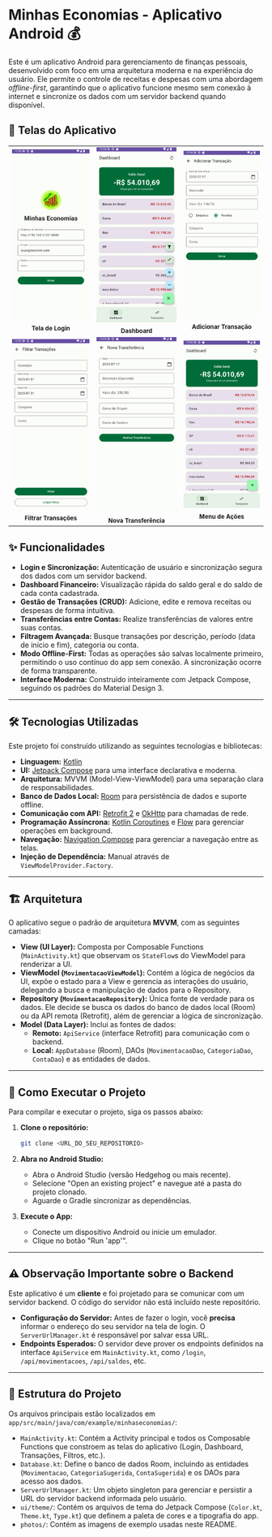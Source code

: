 # Minhas Economias - Aplicativo Android 💰

Este é um aplicativo Android para gerenciamento de finanças pessoais, desenvolvido com foco em uma arquitetura moderna e na experiência do usuário. Ele permite o controle de receitas e despesas com uma abordagem *offline-first*, garantindo que o aplicativo funcione mesmo sem conexão à internet e sincronize os dados com um servidor backend quando disponível.

## 📸 Telas do Aplicativo

<table>
  <tr>
    <td align="center">
      <img src="photos/minhas_economias_app-6.png" alt="Tela de Login" width="200"/>
      <br />
      <sub><b>Tela de Login</b></sub>
    </td>
    <td align="center">
      <img src="photos/minhas_economias_app-4.png" alt="Dashboard" width="200"/>
      <br />
      <sub><b>Dashboard</b></sub>
    </td>
    <td align="center">
      <img src="photos/minhas_economias_app-3.png" alt="Adicionar Transação" width="200"/>
      <br />
      <sub><b>Adicionar Transação</b></sub>
    </td>
  </tr>
  <tr>
    <td align="center">
      <img src="photos/minhas_economias_app-1.png" alt="Filtrar Transações" width="200"/>
      <br />
      <sub><b>Filtrar Transações</b></sub>
    </td>
    <td align="center">
      <img src="photos/minhas_economias_app-2.png" alt="Nova Transferência" width="200"/>
      <br />
      <sub><b>Nova Transferência</b></sub>
    </td>
    <td align="center">
      <img src="photos/minhas_economias_app-5.png" alt="Menu de Ações" width="200"/>
      <br />
      <sub><b>Menu de Ações</b></sub>
    </td>
  </tr>
</table>

## ✨ Funcionalidades

  * **Login e Sincronização:** Autenticação de usuário e sincronização segura dos dados com um servidor backend.
  * **Dashboard Financeiro:** Visualização rápida do saldo geral e do saldo de cada conta cadastrada.
  * **Gestão de Transações (CRUD):** Adicione, edite e remova receitas ou despesas de forma intuitiva.
  * **Transferências entre Contas:** Realize transferências de valores entre suas contas.
  * **Filtragem Avançada:** Busque transações por descrição, período (data de início e fim), categoria ou conta.
  * **Modo Offline-First:** Todas as operações são salvas localmente primeiro, permitindo o uso contínuo do app sem conexão. A sincronização ocorre de forma transparente.
  * **Interface Moderna:** Construído inteiramente com Jetpack Compose, seguindo os padrões do Material Design 3.

-----

## 🛠️ Tecnologias Utilizadas

Este projeto foi construído utilizando as seguintes tecnologias e bibliotecas:

  * **Linguagem:** [Kotlin](https://kotlinlang.org/)
  * **UI:** [Jetpack Compose](https://developer.android.com/jetpack/compose) para uma interface declarativa e moderna.
  * **Arquitetura:** MVVM (Model-View-ViewModel) para uma separação clara de responsabilidades.
  * **Banco de Dados Local:** [Room](https://developer.android.com/training/data-storage/room) para persistência de dados e suporte offline.
  * **Comunicação com API:** [Retrofit 2](https://square.github.io/retrofit/) e [OkHttp](https://square.github.io/okhttp/) para chamadas de rede.
  * **Programação Assíncrona:** [Kotlin Coroutines](https://kotlinlang.org/docs/coroutines-overview.html) e [Flow](https://kotlinlang.org/docs/flow.html) para gerenciar operações em background.
  * **Navegação:** [Navigation Compose](https://developer.android.com/jetpack/compose/navigation) para gerenciar a navegação entre as telas.
  * **Injeção de Dependência:** Manual através de `ViewModelProvider.Factory`.

-----

## 🏗️ Arquitetura

O aplicativo segue o padrão de arquitetura **MVVM**, com as seguintes camadas:

  * **View (UI Layer):** Composta por Composable Functions (`MainActivity.kt`) que observam os `StateFlow`s do ViewModel para renderizar a UI.
  * **ViewModel (`MovimentacaoViewModel`):** Contém a lógica de negócios da UI, expõe o estado para a View e gerencia as interações do usuário, delegando a busca e manipulação de dados para o Repository.
  * **Repository (`MovimentacaoRepository`):** Única fonte de verdade para os dados. Ele decide se busca os dados do banco de dados local (Room) ou da API remota (Retrofit), além de gerenciar a lógica de sincronização.
  * **Model (Data Layer):** Inclui as fontes de dados:
      * **Remoto:** `ApiService` (interface Retrofit) para comunicação com o backend.
      * **Local:** `AppDatabase` (Room), DAOs (`MovimentacaoDao`, `CategoriaDao`, `ContaDao`) e as entidades de dados.

-----

## 🚀 Como Executar o Projeto

Para compilar e executar o projeto, siga os passos abaixo:

1.  **Clone o repositório:**

    ```bash
    git clone <URL_DO_SEU_REPOSITORIO>
    ```

2.  **Abra no Android Studio:**

      * Abra o Android Studio (versão Hedgehog ou mais recente).
      * Selecione "Open an existing project" e navegue até a pasta do projeto clonado.
      * Aguarde o Gradle sincronizar as dependências.

3.  **Execute o App:**

      * Conecte um dispositivo Android ou inicie um emulador.
      * Clique no botão "Run 'app'".

-----

## ⚠️ Observação Importante sobre o Backend

Este aplicativo é um **cliente** e foi projetado para se comunicar com um servidor backend. O código do servidor não está incluído neste repositório.

  * **Configuração do Servidor:** Antes de fazer o login, você **precisa** informar o endereço do seu servidor na tela de login. O `ServerUrlManager.kt` é responsável por salvar essa URL.
  * **Endpoints Esperados:** O servidor deve prover os endpoints definidos na interface `ApiService` em `MainActivity.kt`, como `/login`, `/api/movimentacoes`, `/api/saldos`, etc.

-----

## 📁 Estrutura do Projeto

Os arquivos principais estão localizados em `app/src/main/java/com/example/minhaseconomias/`:

  * `MainActivity.kt`: Contém a Activity principal e todos os Composable Functions que constroem as telas do aplicativo (Login, Dashboard, Transações, Filtros, etc.).
  * `Database.kt`: Define o banco de dados Room, incluindo as entidades (`Movimentacao`, `CategoriaSugerida`, `ContaSugerida`) e os DAOs para acesso aos dados.
  * `ServerUrlManager.kt`: Um objeto singleton para gerenciar e persistir a URL do servidor backend informada pelo usuário.
  * `ui/theme/`: Contém os arquivos de tema do Jetpack Compose (`Color.kt`, `Theme.kt`, `Type.kt`) que definem a paleta de cores e a tipografia do app.
  * `photos/`: Contém as imagens de exemplo usadas neste README.